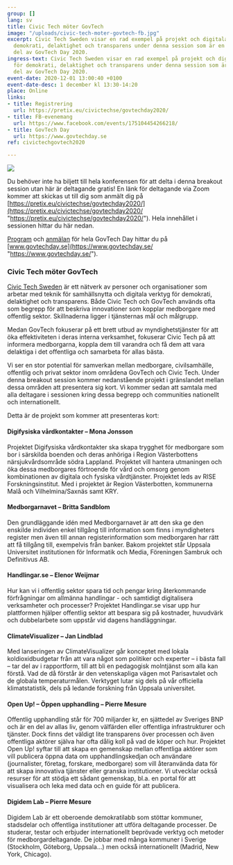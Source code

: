 ```yaml
---
group: []
lang: sv
title: Civic Tech möter GovTech
image: "/uploads/civic-tech-moter-govtech-fb.jpg"
excerpt: Civic Tech Sweden visar en rad exempel på projekt och digitala verktyg för
  demokrati, delaktighet och transparens under denna session som är en fristående
  del av GovTech Day 2020.
ingress-text: Civic Tech Sweden visar en rad exempel på projekt och digitala verktyg
  för demokrati, delaktighet och transparens under denna session som är en fristående
  del av GovTech Day 2020.
event-date: 2020-12-01 13:00:40 +0100
event-date-desc: 1 december kl 13:30-14:20
place: Online
links:
- title: Registrering
  url: https://pretix.eu/civictechse/govtechday2020/
- title: FB-evenemang
  url: https://www.facebook.com/events/175104454266218/
- title: GovTech Day
  url: https://www.govtechday.se
ref: civictechgovtech2020

---
```

![](/uploads/civic-tech-moter-govtech-fb.jpg)

Du behöver inte ha biljett till hela konferensen för att delta i denna breakout session utan här är deltagande gratis! En länk för deltagande via Zoom kommer att skickas ut till dig som anmält dig på [https://pretix.eu/civictechse/govtechday2020/](https://pretix.eu/civictechse/govtechday2020/ "https://pretix.eu/civictechse/govtechday2020/"). Hela innehållet i sessionen hittar du här nedan.

[Program](https://www.govtechday.se/program-2020) och [anmälan](https://www.govtechday.se/anmalan) för hela GovTech Day hittar du på [www.govtechday.se](https://www.govtechday.se/ "https://www.govtechday.se/").

### **Civic Tech möter GovTech**

[Civic Tech Sweden](https://civictech.se/) är ett nätverk av personer och organisationer som arbetar med teknik för samhällsnytta och digitala verktyg för demokrati, delaktighet och transparens. Både Civic Tech och GovTech används ofta som begrepp för att beskriva innovationer som kopplar medborgare med offentlig sektor. Skillnaderna ligger i tjänsternas mål och målgrupp.

Medan GovTech fokuserar på ett brett utbud av myndighetstjänster för att öka effektiviteten i deras interna verksamhet, fokuserar Civic Tech på att informera medborgarna, koppla dem till varandra och få dem att vara delaktiga i det offentliga och samarbeta för allas bästa.

Vi ser en stor potential för samverkan mellan medborgare, civilsamhälle, offentlig och privat sektor inom områdena GovTech och Civic Tech. Under denna breakout session kommer nedanstående projekt i gränslandet mellan dessa områden att presentera sig kort. Vi kommer sedan att samtala med alla deltagare i sessionen kring dessa begrepp och communities nationellt och internationellt.

Detta är de projekt som kommer att presenteras kort:

#### Digifysiska vårdkontakter – Mona Jonsson

Projektet Digifysiska vårdkontakter ska skapa trygghet för medborgare som bor i särskilda boenden och deras anhöriga i Region Västerbottens närsjukvårdsområde södra Lappland. Projektet vill hantera utmaningen och öka dessa medborgares förtroende för vård och omsorg genom kombinationen av digitala och fysiska vårdtjänster. Projektet leds av RISE Forskningsinstitut. Med i projektet är Region Västerbotten, kommunerna Malå och Vilhelmina/Saxnäs samt KRY.

#### Medborgarnavet – Britta Sandblom

Den grundläggande idén med Medborgarnavet är att den ska ge den enskilde individen enkel tillgång till information som finns i myndigheters register men även till annan registerinformation som medborgaren har rätt att få tillgång till, exempelvis från banker. Bakom projektet står Uppsala Universitet institutionen för Informatik och Media, Föreningen Sambruk och Definitivus AB.

#### Handlingar.se – Elenor Weijmar

Hur kan vi i offentlig sektor spara tid och pengar kring återkommande förfrågningar om allmänna handlingar - och samtidigt digitalisera verksamheter och processer? Projektet Handlingar.se visar upp hur plattformen hjälper offentlig sektor att bespara sig på kostnader, huvudvärk och dubbelarbete som uppstår vid dagens handläggningar.

#### ClimateVisualizer – Jan Lindblad

Med lanseringen av ClimateVisualizer går konceptet med lokala koldioxidbudgetar från att vara något som politiker och experter – i bästa fall – tar del av i rapportform, till att bli en pedagogisk molntjänst som alla kan förstå. Vad de då förstår är den vetenskapliga vägen mot Parisavtalet och de globala temperaturmålen. Verktyget lutar sig dels på vår officiella klimatstatistik, dels på ledande forskning från Uppsala universitet.

#### Open Up! – Öppen upphandling – Pierre Mesure

Offentlig upphandling står för 700 miljarder kr, en sjättedel av Sveriges BNP och är en del av allas liv, genom välfärden eller offentliga infrastrukturer och tjänster. Dock finns det väldigt lite transparens över processen och även offentliga aktörer själva har ofta dålig koll på vad de köper och hur. Projektet Open Up! syftar till att skapa en gemenskap mellan offentliga aktörer som vill publicera öppna data om upphandlingskedjan och användare (journalister, företag, forskare, medborgare) som vill återanvända data för att skapa innovativa tjänster eller granska institutioner. Vi utvecklar också resurser för att stödja ett sådant gemenskap, bl.a. en portal för att visualisera och leka med data och en guide för att publicera.

#### Digidem Lab – Pierre Mesure  

Digidem Lab är ett oberoende demokratilabb som stöttar kommuner, stadsdelar och offentliga institutioner att utföra deltagande processer. De studerar, testar och erbjuder internationellt beprövade verktyg och metoder för medborgardeltagande. De jobbar med många kommuner i Sverige (Stockholm, Göteborg, Uppsala…) men också internationellt (Madrid, New York, Chicago).